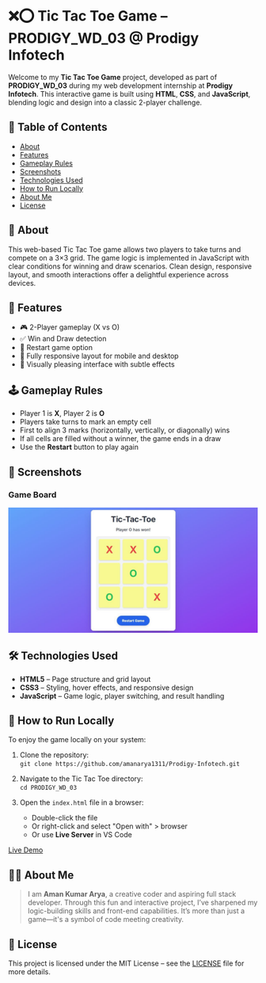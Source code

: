 # ❌⭕ Tic Tac Toe Game – PRODIGY_WD_03 @ Prodigy Infotech

Welcome to my **Tic Tac Toe Game** project, developed as part of **PRODIGY_WD_03** during my web development internship at **Prodigy Infotech**. This interactive game is built using **HTML**, **CSS**, and **JavaScript**, blending logic and design into a classic 2-player challenge.

## 📑 Table of Contents
- [About](#about)
- [Features](#features)
- [Gameplay Rules](#gameplay-rules)
- [Screenshots](#screenshots)
- [Technologies Used](#technologies-used)
- [How to Run Locally](#how-to-run-locally)
- [About Me](#about-me)
- [License](#license)

## 📖 About

This web-based Tic Tac Toe game allows two players to take turns and compete on a 3×3 grid. The game logic is implemented in JavaScript with clear conditions for winning and draw scenarios. Clean design, responsive layout, and smooth interactions offer a delightful experience across devices.

## 🎯 Features

- 🎮 2-Player gameplay (X vs O)
- ✅ Win and Draw detection
- 🔄 Restart game option
- 📱 Fully responsive layout for mobile and desktop
- 🎨 Visually pleasing interface with subtle effects

## 🕹️ Gameplay Rules

- Player 1 is **X**, Player 2 is **O**
- Players take turns to mark an empty cell
- First to align 3 marks (horizontally, vertically, or diagonally) wins
- If all cells are filled without a winner, the game ends in a draw
- Use the **Restart** button to play again

## 📸 Screenshots

### Game Board  
![Game Board](./assets/tic-tac-toe.jpg)

## 🛠️ Technologies Used

- **HTML5** – Page structure and grid layout  
- **CSS3** – Styling, hover effects, and responsive design  
- **JavaScript** – Game logic, player switching, and result handling  

## 🚀 How to Run Locally

To enjoy the game locally on your system:

1. Clone the repository:  
  `git clone https://github.com/amanarya1311/Prodigy-Infotech.git`

2. Navigate to the Tic Tac Toe directory:  
   `cd PRODIGY_WD_03`

3. Open the `index.html` file in a browser:  
   - Double-click the file  
   - Or right-click and select "Open with" > browser  
   - Or use **Live Server** in VS Code

[Live Demo](https://amanarya1311.github.io/Prodigy-Infotech/PRODIGY_WD_02/)

## 👨‍💻 About Me

> I am **Aman Kumar Arya**, a creative coder and aspiring full stack developer. Through this fun and interactive project, I’ve sharpened my logic-building skills and front-end capabilities. It’s more than just a game—it's a symbol of code meeting creativity.

## 📄 License

This project is licensed under the MIT License – see the [LICENSE](./License) file for more details.

